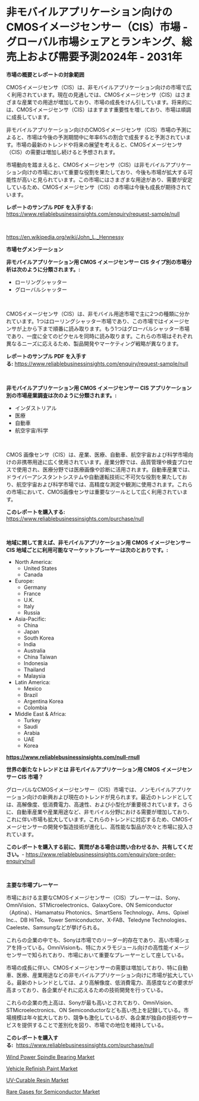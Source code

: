 <p><h1>非モバイルアプリケーション向けのCMOSイメージセンサー（CIS）市場 - グローバル市場シェアとランキング、総売上および需要予測2024年 - 2031年</h1></p><p><strong>市場の概要とレポートの対象範囲</strong></p>
<p><p>CMOSイメージセンサ（CIS）は、非モバイルアプリケーション向けの市場で広く利用されています。現在の見通しでは、CMOSイメージセンサ（CIS）はさまざまな産業での用途が増加しており、市場の成長をけん引しています。将来的には、CMOSイメージセンサ（CIS）はますます重要性を増しており、市場は順調に成長しています。</p><p>非モバイルアプリケーション向けのCMOSイメージセンサ（CIS）市場の予測によると、市場は今後の予測期間中に年率6%の割合で成長すると予測されています。市場の最新のトレンドや将来の展望を考えると、CMOSイメージセンサ（CIS）の需要は増加し続けると予想されます。</p><p>市場動向を踏まえると、CMOSイメージセンサ（CIS）は非モバイルアプリケーション向けの市場において重要な役割を果たしており、今後も市場が拡大する可能性が高いと見られています。この市場にはさまざまな用途があり、需要が安定しているため、CMOSイメージセンサ（CIS）の市場は今後も成長が期待されています。</p></p>
<p><strong>レポートのサンプル PDF を入手する:</strong> <a href="https://www.reliablebusinessinsights.com/enquiry/request-sample/null">https://www.reliablebusinessinsights.com/enquiry/request-sample/null</a></p>
<p>&nbsp;</p>
<p><a href="https://en.wikipedia.org/wiki/John_L._Hennessy">https://en.wikipedia.org/wiki/John_L._Hennessy</a></p>
<p><strong>市場セグメンテーション</strong></p>
<p><strong>非モバイルアプリケーション用 CMOS イメージセンサー CIS タイプ別の市場分析は次のように分類されます。:</strong></p>
<p><ul><li>ローリングシャッター</li><li>グローバルシャッター</li></ul></p>
<p>&nbsp;</p>
<p><p>CMOSイメージセンサ（CIS）は、非モバイル用途市場で主に2つの種類に分かれています。1つはローリングシャッター市場であり、この市場ではイメージセンサが上から下まで順番に読み取ります。もう1つはグローバルシャッター市場であり、一度に全てのピクセルを同時に読み取ります。これらの市場はそれぞれ異なるニーズに応えるため、製品開発やマーケティング戦略が異なります。</p></p>
<p><strong>レポートのサンプル PDF を入手する:</strong>&nbsp;<a href="https://www.reliablebusinessinsights.com/enquiry/request-sample/null">https://www.reliablebusinessinsights.com/enquiry/request-sample/null</a></p>
<p>&nbsp;</p>
<p><strong> 非モバイルアプリケーション用 CMOS イメージセンサー CIS アプリケーション別の市場産業調査は次のように分類されます。:</strong></p>
<p><ul><li>インダストリアル</li><li>医療</li><li>自動車</li><li>航空宇宙/科学</li></ul></p>
<p>&nbsp;</p>
<p><p>CMOS 画像センサ（CIS）は、産業、医療、自動車、航空宇宙および科学市場向けの非携帯用途に広く使用されています。産業分野では、品質管理や検査プロセスで使用され、医療分野では医療画像や診断に活用されます。自動車産業では、ドライバーアシスタントシステムや自動運転技術に不可欠な役割を果たしており、航空宇宙および科学市場では、高精度な測定や観測に使用されます。これらの市場において、CMOS画像センサは重要なツールとして広く利用されています。</p></p>
<p><strong>このレポートを購入する:</strong>&nbsp; <a href="https://www.reliablebusinessinsights.com/purchase/null">https://www.reliablebusinessinsights.com/purchase/null</a></p>
<p>&nbsp;</p>
<p><strong>地域に関して言えば、非モバイルアプリケーション用 CMOS イメージセンサー CIS 地域ごとに利用可能なマーケットプレーヤーは次のとおりです。:</strong></p>
<p><ul>
    <li>
        North America:
        <ul>
            <li>United States</li>
            <li>Canada</li>
        </ul>
    </li>
    <li>
        Europe:
        <ul>
            <li>Germany</li>
            <li>France</li>
            <li>U.K.</li>
            <li>Italy</li>
            <li>Russia</li>
        </ul>
    </li>
    <li>
        Asia-Pacific:
        <ul>
            <li>China</li>
            <li>Japan</li>
            <li>South Korea</li>
            <li>India</li>
            <li>Australia</li>
            <li>China Taiwan</li>
            <li>Indonesia</li>
            <li>Thailand</li>
            <li>Malaysia</li>
        </ul>
    </li>
    <li>
        Latin America:
        <ul>
            <li>Mexico</li>
            <li>Brazil</li>
            <li>Argentina Korea</li>
            <li>Colombia</li>
        </ul>
    </li>
    <li>
        Middle East & Africa:
        <ul>
            <li>Turkey</li>
            <li>Saudi</li>
            <li>Arabia</li>
            <li>UAE</li>
            <li>Korea</li>
        </ul>
    </li>
    </ul></p>
<p><strong><a href="https://www.reliablebusinessinsights.com/null-rnull">https://www.reliablebusinessinsights.com/null-rnull</a></strong>&nbsp;</p>
<p><strong>世界の新たなトレンドとは 非モバイルアプリケーション用 CMOS イメージセンサー CIS 市場？</strong></p>
<p><p>グローバルなCMOSイメージセンサー（CIS）市場では、ノンモバイルアプリケーション向けの新興および現在のトレンドが見られます。最近のトレンドとしては、高解像度、低消費電力、高速性、および小型化が重要視されています。さらに、自動車産業や産業用途など、非モバイル分野における需要が増加しており、これに伴い市場も拡大しています。これらのトレンドに対応するため、CMOSイメージセンサーの開発や製造技術が進化し、高性能な製品が次々と市場に投入されています。</p></p>
<p><strong>このレポートを購入する前に、質問がある場合は問い合わせるか、共有してください。</strong>- <a href="https://www.reliablebusinessinsights.com/enquiry/pre-order-enquiry/null">https://www.reliablebusinessinsights.com/enquiry/pre-order-enquiry/null</a></p>
<p>&nbsp;</p>
<p><strong>主要な市場プレーヤー</strong></p>
<p><p>市場における主要なCMOSイメージセンサー（CIS）プレーヤーは、Sony、OmniVision、STMicroelectronics、GalaxyCore、ON Semiconductor（Aptina）、Hamamatsu Photonics、SmartSens Technology、Ams、Gpixel Inc.、DB HiTek、Tower Semiconductor、X-FAB、Teledyne Technologies、Caeleste、Samsungなどが挙げられる。</p><p>これらの企業の中でも、Sonyは市場でのリーダー的存在であり、高い市場シェアを持っている。OmniVisionも、特にカメラモジュール向けの高性能イメージセンサーで知られており、市場において重要なプレーヤーとして座している。</p><p>市場の成長に伴い、CMOSイメージセンサーの需要は増加しており、特に自動車、医療、産業用途などの非モバイルアプリケーション向けに市場が拡大している。最新のトレンドとしては、より高解像度、低消費電力、高感度などの要求が高まっており、各企業がそれに応えるための技術開発を行っている。</p><p>これらの企業の売上高は、Sonyが最も高いとされており、OmniVision、STMicroelectronics、ON Semiconductorなども高い売上を記録している。市場規模は年々拡大しており、競争も激化しているが、各企業が独自の技術やサービスを提供することで差別化を図り、市場での地位を維持している。</p></p>
<p><strong>このレポートを購入する:</strong>&nbsp;&nbsp;<a href="https://www.reliablebusinessinsights.com/purchase/null">https://www.reliablebusinessinsights.com/purchase/null</a></p>
<p><p><a href="https://medium.com/@max.sanderson5645/global-wind-power-spindle-bearing-market-sector-types-applications-market-player-strategies-b4ea54d077bf">Wind Power Spindle Bearing Market</a></p><p><a href="https://github.com/JosephWillisbXXgf/Market-Research-Report-List-1/blob/main/vehicle-refinish-paint-market.md">Vehicle Refinish Paint Market</a></p><p><a href="https://github.com/mdkiwi4kiwi/Market-Research-Report-List-1/blob/main/uv-curable-resin-market.md">UV-Curable Resin Market</a></p><p><a href="https://medium.com/@carlahoustonh51/rare-gases-for-semiconductor-market-share-market-analysis-growth-trends-forecasts-for-period-9dea8ce3b4c1">Rare Gases for Semiconductor Market</a></p></p>